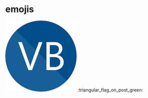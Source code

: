 # emojis
<img src="https://github.com/Ruslan-lab-cpu-1/emojis/blob/main/images%20(1).png">
:triangular_flag_on_post_green:
